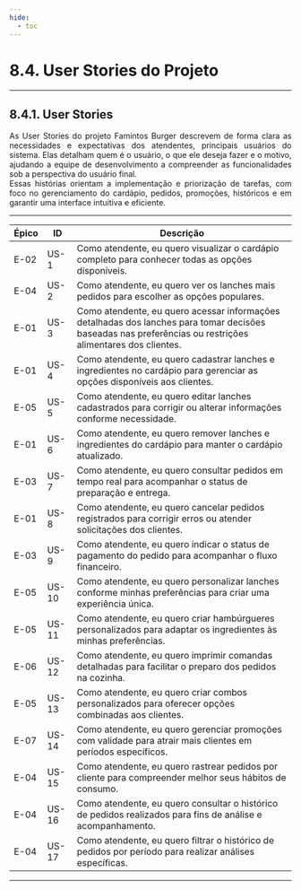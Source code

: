 ```yaml
---
hide:
  - toc
---
```


# 8.4. User Stories do Projeto
___________________________________________________________________________________

## 8.4.1. User Stories

<div style="text-align: justify">
As User Stories do projeto Famintos Burger descrevem de forma clara as necessidades e expectativas dos atendentes, principais usuários do sistema. Elas detalham quem é o usuário, o que ele deseja fazer e o motivo, ajudando a equipe de desenvolvimento a compreender as funcionalidades sob a perspectiva do usuário final.</br>
Essas histórias orientam a implementação e priorização de tarefas, com foco no gerenciamento do cardápio, pedidos, promoções, históricos e em garantir uma interface intuitiva e eficiente.
</div>

___________________________________________________________________________________

|**Épico**| **ID** |**Descrição**                                                                                                                                        |
|---------|--------|-----------------------------------------------------------------------------------------------------------------------------------------------------|
|   E-02  | US-1   |Como atendente, eu quero visualizar o cardápio completo para conhecer todas as opções disponíveis.                                                   |
|   E-04  | US-2   |Como atendente, eu quero ver os lanches mais pedidos para escolher as opções populares.                                                              |
|   E-01  | US-3   |Como atendente, eu quero acessar informações detalhadas dos lanches para tomar decisões baseadas nas preferências ou restrições alimentares dos clientes. |
|   E-01  | US-4   |Como atendente, eu quero cadastrar lanches e ingredientes no cardápio para gerenciar as opções disponíveis aos clientes.                             |
|   E-05  | US-5   |Como atendente, eu quero editar lanches cadastrados para corrigir ou alterar informações conforme necessidade.                                       |
|   E-01  | US-6   |Como atendente, eu quero remover lanches e ingredientes do cardápio para manter o cardápio atualizado.                                               |
|   E-03  | US-7   |Como atendente, eu quero consultar pedidos em tempo real para acompanhar o status de preparação e entrega.                                           |
|   E-01  | US-8   |Como atendente, eu quero cancelar pedidos registrados para corrigir erros ou atender solicitações dos clientes.                                      |
|   E-03  | US-9   |Como atendente, eu quero indicar o status de pagamento do pedido para acompanhar o fluxo financeiro.                                                 |
|   E-05  | US-10  |Como atendente, eu quero personalizar lanches conforme minhas preferências para criar uma experiência única.                                         |
|   E-05  | US-11  |Como atendente, eu quero criar hambúrgueres personalizados para adaptar os ingredientes às minhas preferências.                                      |
|   E-06  | US-12  |Como atendente, eu quero imprimir comandas detalhadas para facilitar o preparo dos pedidos na cozinha.                                               |
|   E-05  | US-13  |Como atendente, eu quero criar combos personalizados para oferecer opções combinadas aos clientes.                                                   |
|   E-07  | US-14  |Como atendente, eu quero gerenciar promoções com validade para atrair mais clientes em períodos específicos.                                         |
|   E-04  | US-15  |Como atendente, eu quero rastrear pedidos por cliente para compreender melhor seus hábitos de consumo.                                               |
|   E-04  | US-16  |Como atendente, eu quero consultar o histórico de pedidos realizados para fins de análise e acompanhamento.                                          |
|   E-04  | US-17  |Como atendente, eu quero filtrar o histórico de pedidos por período para realizar análises específicas.                                              |

___________________________________________________________________________________